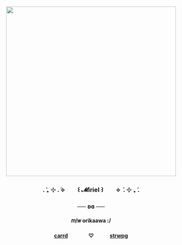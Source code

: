 <h3 align="center"> <img src="https://i.postimg.cc/C5cGqXjD/1000002709.png" height="450"/></h3>
<h3 align="center">. ݁₊ ⊹ . ݁⟡ ㅤㅤ꒰ 𝓜iriel ꒱ㅤㅤ ⟡ ݁ . ⊹ ₊ ݁.</h3>
<h3 align="center">── ʚɞ ──</h3>
<h4 align="center">𝑚/𝑤 orikaawa :/</h4>
<h4 align="center"><a href="https://mirrrielll.carrd.co/" target="_blank">carrd</a> ㅤㅤㅤㅤ♡ ㅤㅤㅤ<a href="https://whotfismiriel.straw.page/" target="_blank">strwpg</a>
